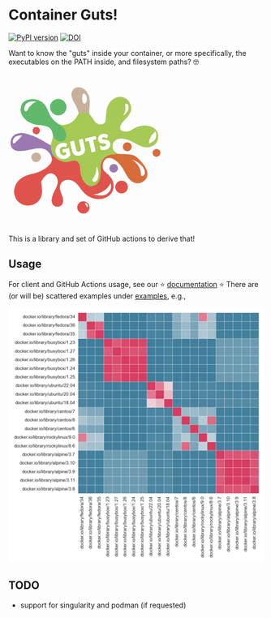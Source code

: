 # Container Guts!

[![PyPI version](https://badge.fury.io/py/container-guts.svg)](https://badge.fury.io/py/container-guts)
[![DOI](https://zenodo.org/badge/529092526.svg)](https://zenodo.org/badge/latestdoi/529092526)


Want to know the "guts" inside your container, or more specifically,
the executables on the PATH inside, and filesystem paths? 🤓

![docs/assets/img/guts-colors-small.png](docs/assets/img/guts-colors-small.png)

This is a library and set of GitHub actions to derive that!

## Usage

For client and GitHub Actions usage, see our ⭐️ [documentation](https://singularityhub.github.io/guts/) ⭐️
There are (or will be) scattered examples under [examples](examples), e.g.,

![examples/os_diffs/os-diffs.png](examples/os_diffs/os-diffs.png)

## TODO

- support for singularity and podman (if requested)
